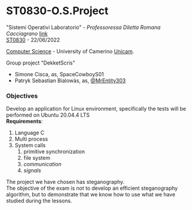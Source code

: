 # ST0830-O.S.Project
"Sistemi Operativi Laboratorio" - _Professoressa Diletta Romana Cacciagrano_ [link](https://computerscience.unicam.it/diletta-cacciagrano)<br>
[ST0830](http://didattica.cs.unicam.it/doku.php?id=didattica:ay2122:so:laboratorio) - 22/06/2022

[Computer Science](https://computerscience.unicam.it/) - University of Camerino [Unicam](https://www.unicam.it/).

Group project "DekketScris"
* Simone Cisca, as, SpaceCowboyS01
* Patryk Sebastian Bialowàs, as, [@MrEntity303](https://github.com/MrEntity303)

### Objectives
Develop an application for Linux environment, specifically the tests will be performed on Ubuntu 20.04.4 LTS   <br>
**Requirements**:
1. Language C 
2. Multi process 
3. System calls
   1. primitive synchronization 
   2. file system
   3. *communication*
   4. *signals*

The project we have chosen has steganography.<br>
The objective of the exam is not to develop an efficient steganography algorithm,
but to demonstrate that we know how to use what we have studied during the lessons.
